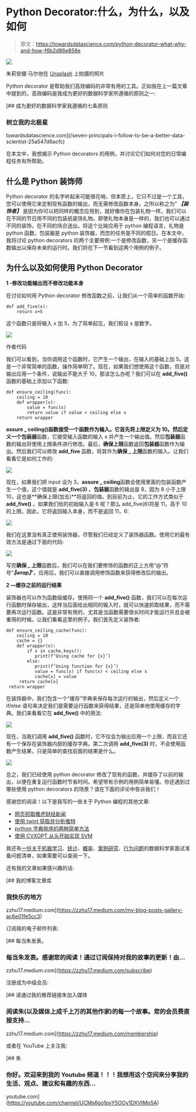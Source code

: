 # Python Decorator:什么，为什么，以及如何

> 原文：<https://towardsdatascience.com/python-decorator-what-why-and-how-f6b2d86e858e>

![](img/e1a8f7ccf35a9f8cf9b657d7cd5319a6.png)

朱莉安娜·马尔他在 [Unsplash](https://unsplash.com/s/photos/gift-wrapping?utm_source=unsplash&utm_medium=referral&utm_content=creditCopyText) 上拍摄的照片

Python decorator 是帮助我们高效编码的非常有用的工具。正如我在上一篇文章中提到的，高效编码是我成为更好的数据科学家所遵循的原则之一:

[](/seven-principals-i-follow-to-be-a-better-data-scientist-25a547d6acfc) [## 成为更好的数据科学家我遵循的七条原则

### 树立我的北极星

towardsdatascience.com](/seven-principals-i-follow-to-be-a-better-data-scientist-25a547d6acfc) 

在本文中，我想揭示 Python decorators 的用例，并讨论它们如何对您的日常编程任务有所帮助。

## **什么是 Python 装饰师**

Python decorator 的名字听起来可能很花哨，但本质上，它只不过是一个工具，您可以使用它来定制现有函数的输出，而无需修改函数本身。之所以称之为“ ***【装饰者】*** 是因为你可以把同样的概念应用到，就好像你在包装礼物一样。我们可以在不同的节日用不同的包装纸装饰礼物。即使礼物本身是一样的，我们也可以通过不同的装饰，在不同的场合送出。将这个比喻应用于 python 编程语言，礼物是 python 函数，包装器是 python 装饰器，而您的任务是不同的假日。在本文中，我将讨论 python decorators 的两个主要用例:一个是修改函数，另一个是缓存函数输出以保存未来的运行时。我们将在下一节看到这两个用例的例子。

## 为什么以及如何使用 Python Decorator

**1 -修改功能输出而不修改功能本身**

在讨论如何用 Python decorator 修改函数之前，让我们从一个简单的函数开始:

```
def add_five(x):
    return x+5
```

这个函数只是将输入 x 加 5，为了简单起见，我们假设 x 是数字。

![](img/991349e4da8f716489543f5fc11665bc.png)

作者代码

我们可以看到，当你调用这个函数时，它产生一个输出，在输入的基础上加 5。这是一个非常简单的函数，操作简单明了。现在，如果我们想使用这个函数，但是对输出应用一个条件，说输出不能大于 10，那该怎么办呢？我们可以在 **add_five()** 函数的基础上添加以下函数:

```
def ensure_ceiling(func):
    ceiling = 10
    def wrapper(x):
        value = func(x)
        return value if value < ceiling else x
    return wrapper
```

**assure _ ceiling()**函数接受一个函数作为输入。它首先将上限定义为 10。然后定义一个**包装器**函数，它接受输入函数的输入 x 并产生一个输出值。然后**包装器**函数的输出将使用上限条件进行修改。最后，**确保上限**函数返回**包装器**函数作为输出。然后我们可以修改 **add_five** 函数，将其作为**确保 _ 上限**函数的输入。让我们看看它是如何工作的:

![](img/30b314d5827e5f3efd977428faf23122.png)

现在，如果我们把 input 设为 3，**assure _ ceiling**函数会使用里面的包装函数产生一个值，这个值就是 **add_five(3)** 。**包装器**函数的输出是 8，因为 8 小于上限 10，这也是**确保上限(加五)**将返回的值。到目前为止，它的工作方式类似于 **add_five()** 。如果我们给的初始输入是 6 呢？那么 add_five(6)将是 11，高于 10 的上限。因此，它将返回输入本身，而不是返回 11，6:

![](img/1c0cadf53bde6a6ffcd4a5f870ef9911.png)

我们在这里没有真正使用装饰器，尽管我们已经定义了装饰器函数。使用它的最有效方法是通过下面的代码:

![](img/2c75480df56b745d9376da334ed1ce28.png)

写完**确保 _ 上限**函数后，我们可以在我们要修饰的函数的正上方用“@”符号“***【wrap】***”。应用后，我们可以直接调用修饰函数来获得修改后的输出。

**2 —缓存之前的运行结果**

装饰器也可以作为函数级缓存。使用同一个 **add_five()** 函数，我们可以在每次运行函数时保存输出，这样当后面给出相同的输入时，就可以快速抓取结果，而不需要再次运行函数。这是非常有用的，尤其是当函数需要很长时间才能运行并且会被重用的时候。让我们看看这里的例子。我们首先定义装饰者:

```
def ensure_ceiling_cache(func):
    ceiling = 10
    cache = {}
    def wrapper(x):
        if x in cache.keys():
           print(f’Using cache for {x}’)
        else:
           print(f’Using function for {x}’)
           value = func(x) if func(x) < ceiling else x
           cache[x] = value
     return cache[x]
 return wrapper
```

在装饰器中，我们包含一个“缓存”字典来保存每次运行的输出，然后定义一个 if/else 语句来决定我们是需要运行函数来获得结果，还是简单地使用缓存的字典。我们来看看它在 **add_five()** 中的用法:

![](img/98f90cb21e6755dcb46a6ce33ad4f129.png)

现在，当我们调用 **add_five()** 函数时，它不仅会为输出应用一个上限，而且它还有一个保存在装饰器内部的缓存字典。第二次调用 **add_five(3)** 时，不会使用函数产生结果，只是简单的查找前面的结果是什么。

![](img/0ce49fec8fe2922e749adc1812b83666.png)

总之，我们已经使用 python decorator 修改了现有的函数，并缓存了以前的输出，以便在重复运行函数时节省时间。希望带有示例的用例简单易懂。你还遇到过哪些使用 python decorators 的场景？请在下面的评论中告诉我们！

感谢您的阅读！以下是我写的一些关于 Python 编程的其他文章:

*   [网页抓取雅虎财经新闻](https://zzhu17.medium.com/web-scraping-yahoo-finance-news-a18f9b20ee8a)
*   [使用 twint 获取并分析推特](https://pub.towardsai.net/getting-valuable-insights-and-visualizations-from-tweets-using-python-and-twint-28d9f9eb9128)
*   [python 字典排序的两种简单方法](/two-simple-method-to-sort-a-python-dictionary-a7907c266dba)
*   [使用 CVXOPT 从头开始实现 SVM](https://python.plainenglish.io/introducing-python-package-cvxopt-implementing-svm-from-scratch-dc40dda1da1f)

我还有[一份关于](https://medium.com/@zzhu17/list/data-science-interview-preparation-bfb0986a61a3)[机器学习](/20-machine-learning-related-questions-to-prepare-for-interviews-93bcba72f911)、[统计](/22-statistics-questions-to-prepare-for-data-science-interviews-d5651a8b3c56)、[概率](/12-probability-practice-questions-for-data-science-interviews-2ec5230304d9)、[案例研究](/structure-your-answers-for-case-study-questions-during-data-science-interviews-a14a02d21e6c)、[行为问题](/prepare-behavioral-questions-for-data-science-interviews-96e97f13be15)的数据科学家面试准备问题清单，如果需要可以查阅一下。

还有我的文章如果感兴趣的话:

[](https://zzhu17.medium.com/my-blog-posts-gallery-ac6e01fe5cc3) [## 我的博客文章库

### 我快乐的地方

zzhu17.medium.com](https://zzhu17.medium.com/my-blog-posts-gallery-ac6e01fe5cc3) 

订阅我的电子邮件列表:

[](https://zzhu17.medium.com/subscribe) [## 每当朱发表。

### 每当朱发表。感谢您的阅读！通过订阅保持对我的故事的更新！由…

zzhu17.medium.com](https://zzhu17.medium.com/subscribe) 

注册成为中级会员:

[](https://zzhu17.medium.com/membership) [## 请通过我的推荐链接朱加入媒体

### 阅读朱(以及媒体上成千上万的其他作家)的每一个故事。您的会员费直接支持…

zzhu17.medium.com](https://zzhu17.medium.com/membership) 

或者在 YouTube 上关注我:

[](https://youtube.com/channel/UCMs6go1pvY5OOy1DXVtMo5A) [## 朱

### 你好。欢迎来到我的 Youtube 频道！！！我想用这个空间来分享我的生活、观点、建议和有趣的东西…

youtube.com](https://youtube.com/channel/UCMs6go1pvY5OOy1DXVtMo5A)